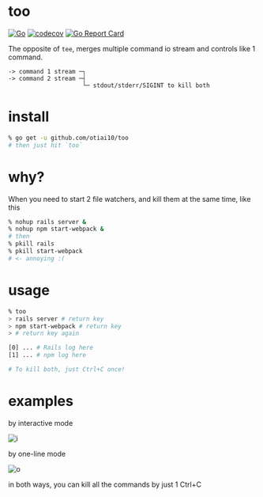 # too

[![Go](https://github.com/otiai10/too/actions/workflows/go.yml/badge.svg)](https://github.com/otiai10/too/actions/workflows/go.yml)
[![codecov](https://codecov.io/gh/otiai10/too/branch/master/graph/badge.svg)](https://codecov.io/gh/otiai10/too)
[![Go Report Card](https://goreportcard.com/badge/github.com/otiai10/too)](https://goreportcard.com/report/github.com/otiai10/too)

The opposite of `tee`, merges multiple command io stream and controls like 1 command.

```
-> command 1 stream ─┐
-> command 2 stream ─┤
                     └─ stdout/stderr/SIGINT to kill both
```

# install

```sh
% go get -u github.com/otiai10/too
# then just hit `too`
```

# why?

When you need to start 2 file watchers, and kill them at the same time, like this

```sh
% nohup rails server &
% nohup npm start-webpack &
# then
% pkill rails
% pkill start-webpack
# <- annoying :(
```

# usage

```sh
% too
> rails server # return key
> npm start-webpack # return key
> # return key again

[0] ... # Rails log here
[1] ... # npm log here

# To kill both, just Ctrl+C once!
```

# examples

by interactive mode

![i](https://user-images.githubusercontent.com/931554/28806719-843a9ffe-76ac-11e7-80c0-13b378ecf7c4.png)

by one-line mode

![o](https://user-images.githubusercontent.com/931554/28806757-aef046c2-76ac-11e7-8d47-be1f2b299fbb.png)

in both ways, you can kill all the commands by just 1 Ctrl+C
